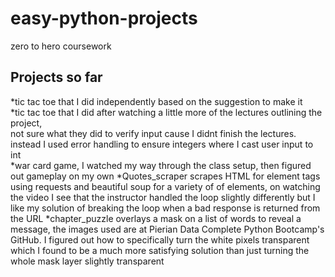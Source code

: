 # easy-python-projects
zero to hero coursework
## Projects so far
*tic tac toe that I did independently based on the suggestion to make it  
*tic tac toe that I did after watching a little more of the lectures outlining the project,  
not sure what they did to verify input cause I didnt finish the lectures.  
instead I used error handling to ensure integers where I cast user input to int  
*war card game, I watched my way through the class setup, then figured out gameplay on my own
*Quotes_scraper scrapes HTML for element tags using requests and beautiful soup for a variety of
of elements, on watching the video I see that the instructor handled the loop slightly differently
but I like my solution of breaking the loop when a bad response is returned from the URL
*chapter_puzzle overlays a mask on a list of words to reveal a message, the images used are at Pierian
Data Complete Python Bootcamp's GitHub. I figured out how to specifically turn the white pixels transparent
which I found to be a much more satisfying solution than just turning the whole mask layer slightly transparent
